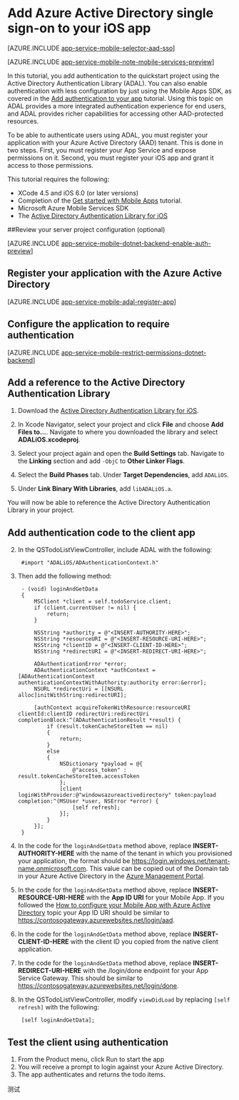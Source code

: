 <properties
        pageTitle="Authenticate users of your iOS app with Azure Active Directory Single Sign-On"
        description="Learn how to log users into your iOS application with the Active Directory Authentication Library."
        documentationCenter="Mobile"
        authors="mattchenderson"
        services="app-service\mobile"
        manager="dwrede" />

<tags ms.service="app-service-mobile"
ms.workload="mobile"
ms.tgt_pltfrm="mobile-ios"
ms.devlang="objective-c"
ms.topic="article"
ms.date="05/19/2015"
ms.author="mahender"
ms.test="test-value1"/>

# Add Azure Active Directory single sign-on to your iOS app

[AZURE.INCLUDE [app-service-mobile-selector-aad-sso](../../includes/app-service-mobile-selector-aad-sso.md)]

[AZURE.INCLUDE [app-service-mobile-note-mobile-services-preview](../../includes/app-service-mobile-note-mobile-services-preview.md)]

In this tutorial, you add authentication to the quickstart project using the Active Directory Authentication Library (ADAL). You can also enable authentication with less configuration by just using the Mobile Apps SDK, as covered in the [Add authentication to your app] tutorial. Using this topic on ADAL provides a more integrated authentication experience for end users, and ADAL provides richer capabilities for accessing other AAD-protected resources.

To be able to authenticate users using ADAL, you must register your application with your Azure Active Directory (AAD) tenant. This is done in two steps. First, you must register your App Service and expose permissions on it. Second, you must register your iOS app and grant it access to those permissions.

This tutorial requires the following:

* XCode 4.5 and iOS 6.0 (or later versions)
* Completion of the [Get started with Mobile Apps] tutorial.
* Microsoft Azure Mobile Services SDK
* The [Active Directory Authentication Library for iOS]

##<a name="review"></a>Review your server project configuration (optional)

[AZURE.INCLUDE [app-service-mobile-dotnet-backend-enable-auth-preview](../../includes/app-service-mobile-dotnet-backend-enable-auth-preview.md)]

## <a name="register-application"></a>Register your application with the Azure Active Directory

[AZURE.INCLUDE [app-service-mobile-adal-register-app](../../includes/app-service-mobile-adal-register-app.md)]

## <a name="require-authentication"></a>Configure the application to require authentication

[AZURE.INCLUDE [app-service-mobile-restrict-permissions-dotnet-backend](../../includes/app-service-mobile-restrict-permissions-dotnet-backend.md)]

## <a name="add-adal"></a>Add a reference to the Active Directory Authentication Library

1. Download the [Active Directory Authentication Library for iOS].

2. In Xcode Navigator, select your project and click **File** and choose **Add Files to...**. Navigate to where you downloaded the library and select **ADALiOS.xcodeproj**.

3. Select your project again and open the **Build Settings** tab. Navigate to the **Linking** section and add `-ObjC` to **Other Linker Flags**.

4. Select the **Build Phases** tab. Under **Target Dependencies**, add `ADALiOS`.

5. Under **Link Binary With Libraries**, add `libADALiOS.a`.

You will now be able to reference the Active Directory Authentication Library in your project.

## <a name="add-authentication-code"></a>Add authentication code to the client app

2. In the QSTodoListViewController, include ADAL with the following:

        #import "ADALiOS/ADAuthenticationContext.h"

3. Then add the following method:

        - (void) loginAndGetData
        {
            MSClient *client = self.todoService.client;
            if (client.currentUser != nil) {
                return;
            }

            NSString *authority = @"<INSERT-AUTHORITY-HERE>";
            NSString *resourceURI = @"<INSERT-RESOURCE-URI-HERE>";
            NSString *clientID = @"<INSERT-CLIENT-ID-HERE>";
            NSString *redirectURI = @"<INSERT-REDIRECT-URI-HERE>";

            ADAuthenticationError *error;
            ADAuthenticationContext *authContext = [ADAuthenticationContext authenticationContextWithAuthority:authority error:&error];
            NSURL *redirectUri = [[NSURL alloc]initWithString:redirectURI];

            [authContext acquireTokenWithResource:resourceURI clientId:clientID redirectUri:redirectUri completionBlock:^(ADAuthenticationResult *result) {
                if (result.tokenCacheStoreItem == nil)
                {
                    return;
                }
                else
                {
                    NSDictionary *payload = @{
                        @"access_token" : result.tokenCacheStoreItem.accessToken
                    };
                    [client loginWithProvider:@"windowsazureactivedirectory" token:payload completion:^(MSUser *user, NSError *error) {
                        [self refresh];
                    }];
                }
            }];
        }

4. In the code for the `loginAndGetData` method above, replace **INSERT-AUTHORITY-HERE** with the name of the tenant in which you provisioned your application, the format should be https://login.windows.net/tenant-name.onmicrosoft.com. This value can be copied out of the Domain tab in your Azure Active Directory in the [Azure Management Portal].

5. In the code for the `loginAndGetData` method above, replace **INSERT-RESOURCE-URI-HERE** with the **App ID URI** for your Mobile App. If you followed the [How to configure your Mobile App with Azure Active Directory] topic your App ID URI should be similar to https://contosogateway.azurewebsites.net/login/aad.

6. In the code for the `loginAndGetData` method above, replace **INSERT-CLIENT-ID-HERE** with the client ID you copied from the native client application.

7. In the code for the `loginAndGetData` method above, replace **INSERT-REDIRECT-URI-HERE** with the /login/done endpoint for your App Service Gateway. This should be similar to https://contosogateway.azurewebsites.net/login/done.

8. In the QSTodoListViewController, modify `viewDidLoad` by replacing `[self refresh]` with the following:

        [self loginAndGetData];

## <a name="test-client"></a>Test the client using authentication

1. From the Product menu, click Run to start the app
2. You will receive a prompt to login against your Azure Active Directory.  
3. The app authenticates and returns the todo items.

<!-- URLs. -->
[How to configure your Mobile App with Azure Active Directory]: app-service-mobile-how-to-configure-active-directory-authentication-preview.md
[Azure Management Portal]: https://manage.windowsazure.com/
[Active Directory Authentication Library for iOS]: https://github.com/MSOpenTech/azure-activedirectory-library-for-ios
 [Get started with Mobile Apps]: app-service-mobile-dotnet-backend-ios-get-started-preview.md
 [Add authentication to your app]: app-service-mobile-dotnet-backend-ios-get-started-users-preview.md

测试


<!--HONumber=Mar16_HO4-->



